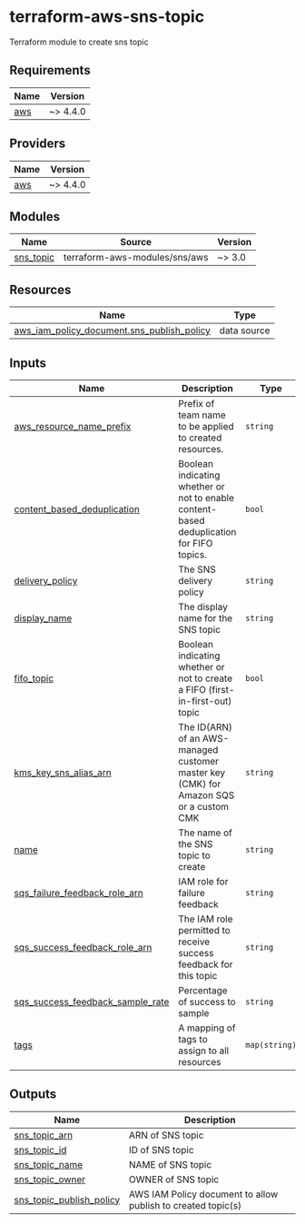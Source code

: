 # terraform-aws-sns-topic
Terraform module to create sns topic

<!-- BEGINNING OF PRE-COMMIT-TERRAFORM DOCS HOOK -->
## Requirements

| Name | Version |
|------|---------|
| <a name="requirement_aws"></a> [aws](#requirement\_aws) | ~> 4.4.0 |

## Providers

| Name | Version |
|------|---------|
| <a name="provider_aws"></a> [aws](#provider\_aws) | ~> 4.4.0 |

## Modules

| Name | Source | Version |
|------|--------|---------|
| <a name="module_sns_topic"></a> [sns\_topic](#module\_sns\_topic) | terraform-aws-modules/sns/aws | ~> 3.0 |

## Resources

| Name | Type |
|------|------|
| [aws_iam_policy_document.sns_publish_policy](https://registry.terraform.io/providers/hashicorp/aws/latest/docs/data-sources/iam_policy_document) | data source |

## Inputs

| Name | Description | Type | Default | Required |
|------|-------------|------|---------|:--------:|
| <a name="input_aws_resource_name_prefix"></a> [aws\_resource\_name\_prefix](#input\_aws\_resource\_name\_prefix) | Prefix of team name to be applied to created resources. | `string` | n/a | yes |
| <a name="input_content_based_deduplication"></a> [content\_based\_deduplication](#input\_content\_based\_deduplication) | Boolean indicating whether or not to enable content-based deduplication for FIFO topics. | `bool` | `false` | no |
| <a name="input_delivery_policy"></a> [delivery\_policy](#input\_delivery\_policy) | The SNS delivery policy | `string` | `null` | no |
| <a name="input_display_name"></a> [display\_name](#input\_display\_name) | The display name for the SNS topic | `string` | `null` | no |
| <a name="input_fifo_topic"></a> [fifo\_topic](#input\_fifo\_topic) | Boolean indicating whether or not to create a FIFO (first-in-first-out) topic | `bool` | `false` | no |
| <a name="input_kms_key_sns_alias_arn"></a> [kms\_key\_sns\_alias\_arn](#input\_kms\_key\_sns\_alias\_arn) | The ID(ARN) of an AWS-managed customer master key (CMK) for Amazon SQS or a custom CMK | `string` | `null` | no |
| <a name="input_name"></a> [name](#input\_name) | The name of the SNS topic to create | `string` | n/a | yes |
| <a name="input_sqs_failure_feedback_role_arn"></a> [sqs\_failure\_feedback\_role\_arn](#input\_sqs\_failure\_feedback\_role\_arn) | IAM role for failure feedback | `string` | `null` | no |
| <a name="input_sqs_success_feedback_role_arn"></a> [sqs\_success\_feedback\_role\_arn](#input\_sqs\_success\_feedback\_role\_arn) | The IAM role permitted to receive success feedback for this topic | `string` | `null` | no |
| <a name="input_sqs_success_feedback_sample_rate"></a> [sqs\_success\_feedback\_sample\_rate](#input\_sqs\_success\_feedback\_sample\_rate) | Percentage of success to sample | `string` | `null` | no |
| <a name="input_tags"></a> [tags](#input\_tags) | A mapping of tags to assign to all resources | `map(string)` | `{}` | no |

## Outputs

| Name | Description |
|------|-------------|
| <a name="output_sns_topic_arn"></a> [sns\_topic\_arn](#output\_sns\_topic\_arn) | ARN of SNS topic |
| <a name="output_sns_topic_id"></a> [sns\_topic\_id](#output\_sns\_topic\_id) | ID of SNS topic |
| <a name="output_sns_topic_name"></a> [sns\_topic\_name](#output\_sns\_topic\_name) | NAME of SNS topic |
| <a name="output_sns_topic_owner"></a> [sns\_topic\_owner](#output\_sns\_topic\_owner) | OWNER of SNS topic |
| <a name="output_sns_topic_publish_policy"></a> [sns\_topic\_publish\_policy](#output\_sns\_topic\_publish\_policy) | AWS IAM Policy document to allow publish to created topic(s) |
<!-- END OF PRE-COMMIT-TERRAFORM DOCS HOOK -->